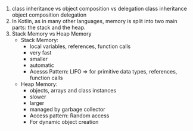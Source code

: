 1. class inheritance vs object composition vs delegation
class inheritance
object composition
delegation
2. In Kotlin, as in many other languages, memory is split into two main parts: the stack and the heap.
3. Stack Memory vs Heap Memory
    - Stack Memory:
        - local variables, references, function calls
        - very fast
        - smaller
        - automatic
        - Acesss Pattern: LIFO
        => for primitive data types, references, function calls
    - Heap Memory:
        - objects, arrays and class instances
        - slower
        - larger
        - managed by garbage collector
        - Access pattern: Random access
        - For dynamic object creation